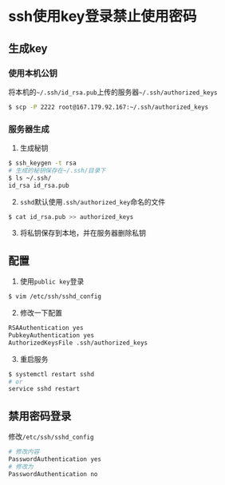 # ssh使用key登录禁止使用密码

## 生成key

### 使用本机公钥
将本机的`~/.ssh/id_rsa.pub`上传的服务器`~/.ssh/authorized_keys`
```bash
$ scp -P 2222 root@167.179.92.167:~/.ssh/authorized_keys
```

### 服务器生成
1. 生成秘钥
```bash
$ ssh_keygen -t rsa
# 生成的秘钥保存在~/.ssh/目录下
$ ls ~/.ssh/
id_rsa id_rsa.pub
```
2. `sshd`默认使用`.ssh/authorized_key`命名的文件
```bash
$ cat id_rsa.pub >> authorized_keys
```
3. 将私钥保存到本地，并在服务器删除私钥

## 配置
1. 使用`public key`登录
```bash
$ vim /etc/ssh/sshd_config
```
2. 修改一下配置
```bash
RSAAuthentication yes
PubkeyAuthentication yes
AuthorizedKeysFile .ssh/authorized_keys
```
3. 重启服务
```bash
$ systemctl restart sshd
# or 
service sshd restart
```

## 禁用密码登录
修改`/etc/ssh/sshd_config`
```bash
# 修改内容
PasswordAuthentication yes
# 修改为
PasswordAuthentication no
```